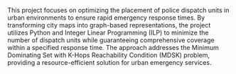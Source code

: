 This project focuses on optimizing the placement of police dispatch units in urban environments to ensure rapid emergency response times. By transforming city maps into graph-based representations, the project utilizes Python and Integer Linear Programming (ILP) to minimize the number of dispatch units while guaranteeing comprehensive coverage within a specified response time. The approach addresses the Minimum Dominating Set with K-Hops Reachability Condition (MDSK) problem, providing a resource-efficient solution for urban emergency services.
